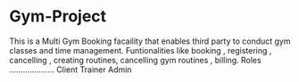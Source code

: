 # Gym-Project

This is a Multi Gym Booking facaility that enables third party to conduct gym classes and time management. Funtionalities like booking , registering , cancelling , creating routines, cancelling gym routines , billing.
Roles 
....................
Client
Trainer
Admin
